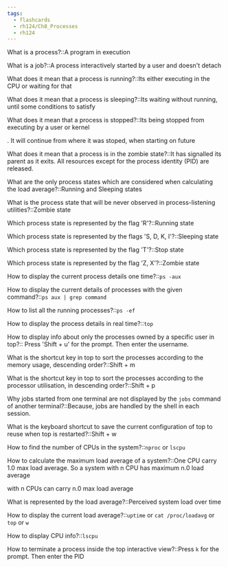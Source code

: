 ```yaml
---
tags:
  - flashcards
  - rh124/Ch8_Processes
  - rh124
---
```


What is a process?::A program in execution

<!--SR:!2023-10-25,64,292-->

What is a job?::A process interactively started by a user and doesn't detach

<!--SR:!2023-10-26,65,292-->

What does it mean that a process is running?::Its either executing in the CPU or waiting for that

<!--SR:!2023-10-26,65,292-->

What does it mean that a process is sleeping?::Its waiting without running, until some conditions to satisfy

<!--SR:!2023-10-22,61,292-->

What does it mean that a process is stopped?::Its being stopped from executing by a user or kernel

<!--SR:!2023-08-26,4,291-->

. It will continue from where it was stoped, when starting on future<!--SR:!2023-10-25,64,292-->

What does it mean that a process is in the zombie state?::It has signalled its parent as it exits. All resources except for the process identity (PID) are released.

<!--SR:!2023-10-25,64,292-->

What are the only process states which are considered when calculating the load average?::Running and Sleeping states

<!--SR:!2023-10-22,61,292-->

What is the process state that will be never observed in process-listening utilities?::Zombie state

<!--SR:!2023-08-26,4,291-->

Which process state is represented by the flag 'R'?::Running state

<!--SR:!2023-10-22,61,292-->

Which process state is represented by the flags 'S, D, K, I'?::Sleeping state

<!--SR:!2023-10-23,62,292-->

Which process state is represented by the flag 'T'?::Stop state

<!--SR:!2023-10-29,68,290-->

Which process state is represented by the flag 'Z, X'?::Zombie state

<!--SR:!2023-10-21,60,292-->

How to display the current process details one time?::`ps -aux`

<!--SR:!2023-10-23,62,292-->

How to display the current details of processes with the given command?::`ps aux | grep command`

<!--SR:!2023-09-14,23,252-->

How to list all the running processes?::`ps -ef`

<!--SR:!2023-10-17,56,272-->

How to display the process details in real time?::`top`

<!--SR:!2023-09-19,28,270-->

How to display info about only the processes owned by a specific user in top?:: Press 'Shift + u' for the prompt. Then enter the username.

<!--SR:!2023-10-20,59,292-->

What is the shortcut key in top to sort the processes according to the memory usage, descending order?::Shift + m

<!--SR:!2023-10-26,65,292-->

What is the shortcut key in top to sort the processes according to the processor utilisation, in descending order?::Shift + p

<!--SR:!2023-10-15,54,272-->

Why jobs started from one terminal are not displayed by the `jobs` command of another terminal?::Because, jobs are handled by the shell in each session.

<!--SR:!2023-10-26,65,292-->

What is the keyboard shortcut to save the current configuration of top to reuse when top is restarted?::Shift + w

<!--SR:!2023-10-14,53,252-->

How to find the number of CPUs in the system?::`nproc` or `lscpu`

<!--SR:!2023-10-13,52,252-->

How to calculate the maximum load average of a system?::One CPU carry 1.0 max load average. So a system with n CPU has maximum n.0 load average

<!--SR:!2023-10-18,57,272-->

with n CPUs can carry n.0 max load average

What is represented by the load average?::Perceived system load over time

<!--SR:!2023-10-25,64,292-->

How to display the current load average?::`uptime` or `cat /proc/loadavg` or `top` or `w`

<!--SR:!2023-09-15,24,252-->

How to display CPU info?::`lscpu`

<!--SR:!2023-10-17,56,270-->

How to terminate a process inside the top interactive view?::Press `k` for the prompt. Then enter the PID

<!--SR:!2023-10-16,55,272-->
